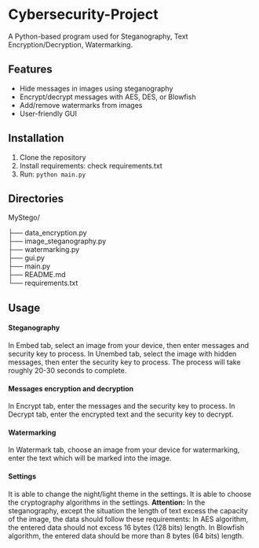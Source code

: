 # Cybersecurity-Project
A Python-based program used for Steganography, Text Encryption/Decryption, Watermarking.

## Features
- Hide messages in images using steganography
- Encrypt/decrypt messages with AES, DES, or Blowfish
- Add/remove watermarks from images
- User-friendly GUI

## Installation
1. Clone the repository
2. Install requirements: check requirements.txt
3. Run: `python main.py`

## Directories
MyStego/

├── data_encryption.py        
├── image_steganography.py      
├── watermarking.py         
├── gui.py               
├── main.py              
├── README.md             
└── requirements.txt    

## Usage
#### Steganography
In Embed tab, select an image from your device, then enter messages and security key to process.
In Unembed tab, select the image with hidden messages, then enter the security key to process. The process will take roughly 20-30 seconds to complete. 

#### Messages encryption and decryption
In Encrypt tab, enter the messages and the security key to process.
In Decrypt tab, enter the encrypted text and the security key to decrypt.

#### Watermarking
In Watermark tab, choose an image from your device for watermarking, enter the text which will be marked into the image.

#### Settings
It is able to change the night/light theme in the settings.
It is able to choose the cryptography algorithms in the settings.
**Attention:**
In the steganography, except the situation the length of text excess the capacity of the image, the data should follow these requirements:
    In AES algorithm, the entered data should not excess 16 bytes (128 bits) length.
    In Blowfish algorithm, the entered data should be more than 8 bytes (64 bits) length.
